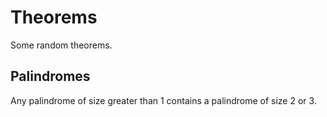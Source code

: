 # Theorems
Some random theorems.

## Palindromes
Any palindrome of size greater than 1 contains a palindrome of size 2 or 3.
